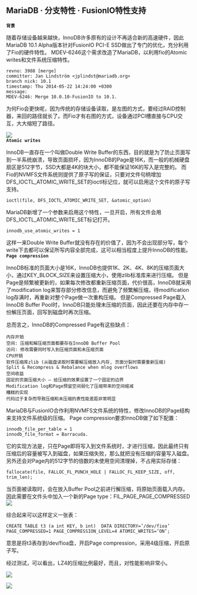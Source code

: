 ## MariaDB · 分支特性 · FusionIO特性支持

 **`背景`**   


随着存储设备越来越快，InnoDB许多原有的设计不再适合新的高速硬件，因此MariaDB 10.1 Alpha版本针对FusionIO PCI-E SSD做出了专门的优化，充分利用了Fio的硬件特性。 MDEV-6246这个需求改造了MariaDB，以利用fio的Atomic writes和文件系统压缩特性。  

```LANG
revno: 3988 [merge]
committer: Jan Lindström <jplindst@mariadb.org>
branch nick: 10.1
timestamp: Thu 2014-05-22 14:24:00 +0300
message:
MDEV-6246: Merge 10.0.10-FusionIO to 10.1.

```


为何Fio会更快呢，因为传统的存储设备读取，是左图的方式，要经过RAID控制器，来回的路径就长了。而Fio才有右图的方式，设备通过PCI槽直接与CPU交互，大大缩短了路径。  


![][0]   **`Atomic writes`**   


InnoDB一直存在一个叫做Double Write Buffer的东西，目的就是为了防止页面写到一半系统崩溃，导致页面损坏，因为InnoDB的Page是16K，而一般的机械硬盘扇区是512字节，SSD大都是4K的块大小，都不能保证16K的写入是完整的。 而Fio的NVMFS文件系统则提供了原子写的保证，只要对文件句柄增加DFS_IOCTL_ATOMIC_WRITE_SET的ioctl标记位，就可以启用这个文件的原子写支持。  

```LANG
ioctl(file, DFS_IOCTL_ATOMIC_WRITE_SET, &atomic_option)

```


MariaDB新增了一个参数来启用这个特性，一旦开启，所有文件会用DFS_IOCTL_ATOMIC_WRITE_SET标记打开。  

```LANG
innodb_use_atomic_writes = 1

```


这样一来Double Write Buffer就没有存在的价值了，因为不会出现部分写，每个write下去都可以保证所写内容全部完成，这可以相当程度上提升InnoDB的性能。   **`Page compression`**   


InnoDB标准的页面大小是16K，InnoDB也提供1K、2K、4K、8K的压缩页面大小，通过KEY_BLOCK_SIZE来设置压缩大小，使用zlib标准库来进行压缩。 但是Page是频繁被更新的，如果每次修改都重新压缩页面，代价很高，InnoDB就采用了modification log来暂存部分修改信息，而避免了频繁解压缩，待modification log存满时，再重新对整个Page做一次重构压缩。 但是Compressed Page载入InnoDB Buffer Pool时，InnoDB只能处理未压缩的页面，因此还要在内存中存一份解压页面，回写到磁盘时再次压缩。  


总而言之，InnoDB的Compressed Page有这些缺点：  

```LANG
内存开销
空间: 压缩和解压缩页面都要存在InnoDB Buffer Pool
访问: 修改需要同时写入到压缩页面和未压缩页面
CPU开销
软件压缩库zlib (从磁盘读取时需要解压缩放入内存, 页面分裂时需要重新压缩)
Split & Recompress & Rebalance when mlog overflows
空间收益
固定的页面压缩大小 – 给压缩的效果设置了一个固定的边界
Modification log和Page预留空间弱化了压缩带来的空间缩减
糟糕的实现
代码过于复杂而导致压缩和未压缩的表性能差距非常明显

```


MariaDB与FusionIO合作利用NVMFS文件系统的特性，修改InnoDB的Page结构来支持文件系统级的压缩。 Page compression要求InnoDB做了如下配置：  

```LANG
innodb_file_per_table = 1
innodb_file_format = Barracuda.

```


它的实现方法是，只在Page即将写入到文件系统时，才进行压缩，因此最终只有压缩后的容量被写入到磁盘，如果压缩失败，那么就把没有压缩的容量写入磁盘。另外还会对Page内的512字节的倍数的未使用空间清理掉，不占用实际存储：  

```LANG
fallocate(file, FALLOC_FL_PUNCH_HOLE | FALLOC_FL_KEEP_SIZE, off, trim_len);

```


当页面被读取时，会在放入Buffer Pool之前进行解压缩，将原始页面载入内存。因此需要在文件头中加入一个新的Page type：FIL_PAGE_PAGE_COMPRESSED 
![][1]  


综合起来可以这样定义一张表：  

```LANG
CREATE TABLE t3 (a int KEY, b int)  DATA DIRECTORY=’/dev/fioa’ PAGE_COMPRESSED=1 PAGE_COMPRESSION_LEVEL=4 ATOMIC_WRITES=’ON’;

```


意思是将t3表存到/dev/fioa盘，开启Page compression，采用4级压缩，开启原子写。  


经过测试，可以看出，LZ4的压缩比例最好，而且，对性能影响非常小。  


![][2]  


![][3]  


[0]: http://mysql.taobao.org/monthly/pic/201408/2015-09-24_56038f33d4527.png
[1]: http://mysql.taobao.org/monthly/pic/201408/2015-09-24_56038f400271b.jpeg
[2]: http://mysql.taobao.org/monthly/pic/201408/2015-09-24_56038f43684eb.png
[3]: http://mysql.taobao.org/monthly/pic/201408/2015-09-24_56038f45d0da4.png